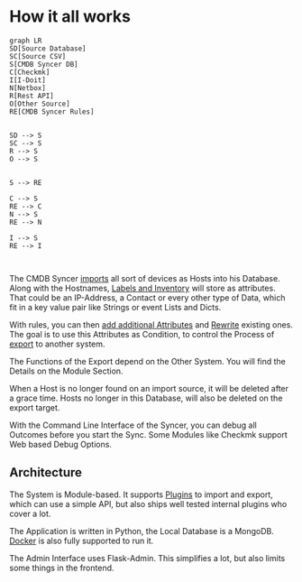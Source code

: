 # How it all works


``` mermaid
graph LR
SD[Source Database]
SC[Source CSV]
S[CMDB Syncer DB]
C[Checkmk]
I[I-Doit]
N[Netbox]
R[Rest API]
O[Other Source]
RE[CMDB Syncer Rules]


SD --> S
SC --> S
R --> S
O --> S


S --> RE

C --> S 
RE --> C
N --> S
RE --> N

I --> S
RE --> I



```

The CMDB Syncer [imports](import.md) all sort of devices as Hosts into his Database. Along with the Hostnames, [Labels and Inventory](host_labels_inventory.md) will store as attributes. That could be an IP-Address, a Contact or every other type of Data, which fit in a key value pair like Strings or event Lists and Dicts.

With rules, you can then [add additional Attributes](custom_attributes.md) and [Rewrite](rewrite_attributes.md) existing ones. The goal is to use this Attributes as Condition, to control the Process of [export](export.md) to another system.

The Functions of the Export depend on the Other System. You will find the Details on the Module Section.

When a Host is no longer found on an import source, it will be deleted after a grace time. Hosts no longer in this Database, will also be deleted on the export target.


With the Command Line Interface of the Syncer, you can debug all Outcomes before you start the Sync. Some Modules like Checkmk support Web based Debug Options.

## Architecture

The System is Module-based. It supports [Plugins](../advanced/own_plugins.md) to import and export, which can use a simple API, but also ships well tested internal plugins who cover a lot.

The Application is written in Python, the Local Database is a MongoDB. [Docker](setup_docker.md) is also fully supported to run it.

The Admin Interface uses Flask-Admin. This simplifies a lot, but also limits some things in the frontend.
